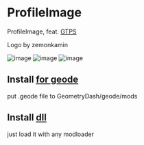 # ProfileImage

ProfileImage, feat. [GTPS](https://discord.gg/mezwaFZ9Hk)

Logo by zemonkamin

![image](https://github.com/user95401/ProfileImage/assets/90561697/d804aead-05af-420f-90b8-41fd313cc101)
![image](https://github.com/user95401/ProfileImage/assets/90561697/f334555c-1f21-469c-94c3-baac49e95dec)
![image](https://github.com/user95401/ProfileImage/assets/90561697/02c3c67b-f774-48d7-ad95-7fe37cecdf97)


## Install [for geode](/blob/main/geode/release/user95401.ProfileImage.geode)
put .geode file to GeometryDash/geode/mods
## Install [dll](/blob/main/ProfileImage.dll)
just load it with any modloader
